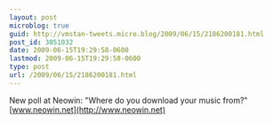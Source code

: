 ```yaml
---
layout: post
microblog: true
guid: http://vmstan-tweets.micro.blog/2009/06/15/2186200181.html
post_id: 3051032
date: 2009-06-15T19:29:58-0600
lastmod: 2009-06-15T19:29:58-0600
type: post
url: /2009/06/15/2186200181.html
---
```

New poll at Neowin: "Where do you download your music from?" [www.neowin.net](http://www.neowin.net)
